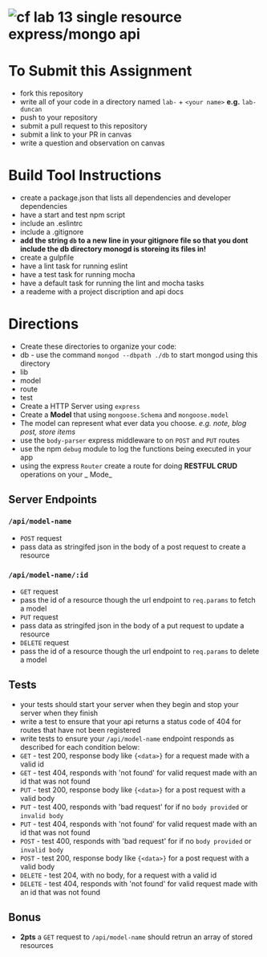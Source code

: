 ![cf](https://i.imgur.com/7v5ASc8.png) lab 13 single resource express/mongo api
======

# To Submit this Assignment
  * fork this repository
  * write all of your code in a directory named `lab-` + `<your name>` **e.g.** `lab-duncan`
  * push to your repository
  * submit a pull request to this repository
  * submit a link to your PR in canvas
  * write a question and observation on canvas

# Build Tool Instructions
* create a package.json that lists all dependencies and developer dependencies
 * have a start and test npm script
* include an .eslintrc
* include a .gitignore
 * **add the string `db` to a new line in your gitignore file so that you dont include the db directory monogd is storeing its files in!**
* create a gulpfile
 * have a lint task for running eslint
 * have a test task for running mocha
 * have a default task for running the lint and mocha tasks
 * a reademe with a project discription and api docs

# Directions
* Create these directories to organize your code: 
 * db - use the command `mongod --dbpath ./db` to start mongod using this directory
 * lib
 * model
 * route
 * test
* Create a HTTP Server using `express`
* Create a **Model** that using `mongoose.Schema` and `mongoose.model`
 * The model can represent what ever data you choose. _e.g. note, blog post, store items_
* use the `body-parser` express middleware to on `POST` and `PUT` routes
* use the npm `debug` module to log the functions being executed in your app
* using the express `Router` create a route for doing **RESTFUL CRUD** operations on your _ Mode_

## Server Endpoints
### `/api/model-name`
* `POST` request
 * pass data as stringifed json in the body of a post request to create a resource

### `/api/model-name/:id`
* `GET` request 
 * pass the id of a resource though the url endpoint to `req.params` to fetch a model   
* `PUT` request
 * pass data as stringifed json in the body of a put request to update a resource
* `DELETE` request
 * pass the id of a resource though the url endpoint to `req.params` to delete a model   

## Tests 
* your tests should start your server when they begin and stop your server when they finish
* write a test to ensure that your api returns a status code of 404 for routes that have not been registered
* write tests to ensure your `/api/model-name` endpoint responds as described for each condition below:
 * `GET` - test 200, response body like `{<data>}` for a request made with a valid id 
 * `GET` - test 404, responds with 'not found' for valid request made with an id that was not found
 * `PUT` - test 200, response body like  `{<data>}` for a post request with a valid body
 * `PUT` - test 400, responds with 'bad request' for if no `body provided` or `invalid body`
 * `PUT` - test 404, responds with 'not found' for valid request made with an id that was not found
 * `POST` - test 400, responds with 'bad request' for if no `body provided` or `invalid body`
 * `POST` - test 200, response body like  `{<data>}` for a post request with a valid body
 * `DELETE` - test 204, with no body, for a request with a valid id
 * `DELETE` - test 404, responds with 'not found' for valid request made with an id that was not found

## Bonus
* **2pts** a `GET` request to `/api/model-name` should retrun an array of stored resources
